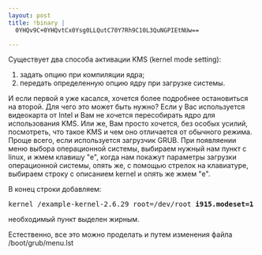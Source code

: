 ```yaml
--- 
layout: post
title: !binary |
  0YHQv9C+0YHQvtCx0Ysg0LLQutC70Y7Rh9C10L3QuNGPIEtNUw==

---
```

Существует два способа активации KMS (kernel mode setting):
<ol>
	<li>задать опцию при компиляции ядра;</li>
	<li>передать определенную опцию ядру при загрузке системы.</li>
</ol>
И если первой я уже касался, хочется более подробнее остановиться на второй. Для чего это может быть нужно? Если у Вас используется видеокарта от Intel и Вам не хочется пересобирать ядро для использования KMS. Или же, Вам просто хочется, без особых усилий, посмотреть, что такое KMS и чем оно отличается от обычного режима.

<!--more-->Проще всего, если используется загрузчик GRUB. При появляении меню выбора операционной системы, выбираем нужный нам пункт с linux, и жмем клавишу "e", когда нам покажут параметры загрузки операционной системы, опять же, с помощью стрелок на клавиатуре, выбираем строку с описанием kernel и опять же жмем "e".

В конец строки добавляем:
<pre>kernel /example-kernel-2.6.29 root=/dev/root <strong>i915.modeset=1</strong></pre>
необходимый пункт выделен жирным.

Естественно, все это можно проделать и путем изменения файла /boot/grub/menu.lst
